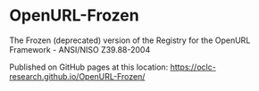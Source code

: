 # OpenURL-Frozen
The Frozen (deprecated) version of the Registry for the OpenURL Framework - ANSI/NISO Z39.88-2004

Published on GitHub pages at this location:
https://oclc-research.github.io/OpenURL-Frozen/
